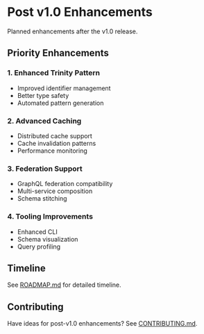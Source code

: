 # Post v1.0 Enhancements

Planned enhancements after the v1.0 release.

## Priority Enhancements

### 1. Enhanced Trinity Pattern
- Improved identifier management
- Better type safety
- Automated pattern generation

### 2. Advanced Caching
- Distributed cache support
- Cache invalidation patterns
- Performance monitoring

### 3. Federation Support
- GraphQL federation compatibility
- Multi-service composition
- Schema stitching

### 4. Tooling Improvements
- Enhanced CLI
- Schema visualization
- Query profiling

## Timeline

See [ROADMAP.md](docs/ROADMAP.md) for detailed timeline.

## Contributing

Have ideas for post-v1.0 enhancements? See [CONTRIBUTING.md](CONTRIBUTING.md).

